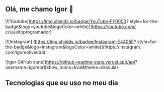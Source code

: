 ## Olá, me chamo Igor 👋

[![Youtube](https://img.shields.io/badge/YouTube-FF0000?
style=for-the-badge&logo=youtube&logoColor=white)](https://youtube.com/
c/sujeitoprogramador)

[![Instagram] (https://img.shields.io/badge/Instagram-E4405F?
style=for-the-badge&logo=instagram&logoColor=white)](https://instagram.
com/igoreoliveiraa)

![igor GitHub stats](https://github-readme-stats.vercel.app/api?
username=igoreor&show_icons=true&theme=dracula)
## Tecnologias que eu uso no meu dia
